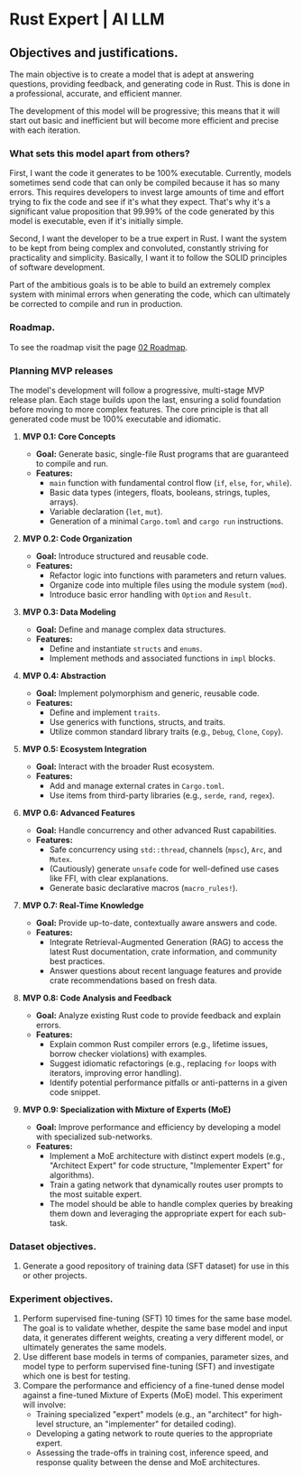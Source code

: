 # Rust Expert | AI LLM

## Objectives and justifications.

The main objective is to create a model that is adept at answering questions, providing feedback, and generating code in Rust. This is done in a professional, accurate, and efficient manner.

The development of this model will be progressive; this means that it will start out basic and inefficient but will become more efficient and precise with each iteration.

### What sets this model apart from others?

First, I want the code it generates to be 100% executable. Currently, models sometimes send code that can only be compiled because it has so many errors. This requires developers to invest large amounts of time and effort trying to fix the code and see if it's what they expect. That's why it's a significant value proposition that 99.99% of the code generated by this model is executable, even if it's initially simple.

Second, I want the developer to be a true expert in Rust. I want the system to be kept from being complex and convoluted, constantly striving for practicality and simplicity. Basically, I want it to follow the SOLID principles of software development.

Part of the ambitious goals is to be able to build an extremely complex system with minimal errors when generating the code, which can ultimately be corrected to compile and run in production.

### Roadmap.

To see the roadmap visit the page [02 Roadmap](02-roadmap.md).

### Planning MVP releases

The model's development will follow a progressive, multi-stage MVP release plan. Each stage builds upon the last, ensuring a solid foundation before moving to more complex features. The core principle is that all generated code must be 100% executable and idiomatic.

1. **MVP 0.1: Core Concepts**
   * **Goal:** Generate basic, single-file Rust programs that are guaranteed to compile and run.
   * **Features:**
     * `main` function with fundamental control flow (`if`, `else`, `for`, `while`).
     * Basic data types (integers, floats, booleans, strings, tuples, arrays).
     * Variable declaration (`let`, `mut`).
     * Generation of a minimal `Cargo.toml` and `cargo run` instructions.

2. **MVP 0.2: Code Organization**
   * **Goal:** Introduce structured and reusable code.
   * **Features:**
     * Refactor logic into functions with parameters and return values.
     * Organize code into multiple files using the module system (`mod`).
     * Introduce basic error handling with `Option` and `Result`.

3. **MVP 0.3: Data Modeling**
   * **Goal:** Define and manage complex data structures.
   * **Features:**
     * Define and instantiate `structs` and `enums`.
     * Implement methods and associated functions in `impl` blocks.

4. **MVP 0.4: Abstraction**
   * **Goal:** Implement polymorphism and generic, reusable code.
   * **Features:**
     * Define and implement `traits`.
     * Use generics with functions, structs, and traits.
     * Utilize common standard library traits (e.g., `Debug`, `Clone`, `Copy`).

5. **MVP 0.5: Ecosystem Integration**
   * **Goal:** Interact with the broader Rust ecosystem.
   * **Features:**
     * Add and manage external crates in `Cargo.toml`.
     * Use items from third-party libraries (e.g., `serde`, `rand`, `regex`).

6. **MVP 0.6: Advanced Features**
   * **Goal:** Handle concurrency and other advanced Rust capabilities.
   * **Features:**
     * Safe concurrency using `std::thread`, channels (`mpsc`), `Arc`, and `Mutex`.
     * (Cautiously) generate `unsafe` code for well-defined use cases like FFI, with clear explanations.
     * Generate basic declarative macros (`macro_rules!`).

7. **MVP 0.7: Real-Time Knowledge**
   * **Goal:** Provide up-to-date, contextually aware answers and code.
   * **Features:**
     * Integrate Retrieval-Augmented Generation (RAG) to access the latest Rust documentation, crate information, and community best practices.
     * Answer questions about recent language features and provide crate recommendations based on fresh data.

8. **MVP 0.8: Code Analysis and Feedback**
   * **Goal:** Analyze existing Rust code to provide feedback and explain errors.
   * **Features:**
     * Explain common Rust compiler errors (e.g., lifetime issues, borrow checker violations) with examples.
     * Suggest idiomatic refactorings (e.g., replacing `for` loops with iterators, improving error handling).
     * Identify potential performance pitfalls or anti-patterns in a given code snippet.

9. **MVP 0.9: Specialization with Mixture of Experts (MoE)**
   * **Goal:** Improve performance and efficiency by developing a model with specialized sub-networks.
   * **Features:**
     * Implement a MoE architecture with distinct expert models (e.g., "Architect Expert" for code structure, "Implementer Expert" for algorithms).
     * Train a gating network that dynamically routes user prompts to the most suitable expert.
     * The model should be able to handle complex queries by breaking them down and leveraging the appropriate expert for each sub-task.

### Dataset objectives.

1. Generate a good repository of training data (SFT dataset) for use in this or other projects.

### Experiment objectives.

1. Perform supervised fine-tuning (SFT) 10 times for the same base model. The goal is to validate whether, despite the same base model and input data, it generates different weights, creating a very different model, or ultimately generates the same models.
2. Use different base models in terms of companies, parameter sizes, and model type to perform supervised fine-tuning (SFT) and investigate which one is best for testing.
3. Compare the performance and efficiency of a fine-tuned dense model against a fine-tuned Mixture of Experts (MoE) model. This experiment will involve:
   - Training specialized "expert" models (e.g., an "architect" for high-level structure, an "implementer" for detailed coding).
   - Developing a gating network to route queries to the appropriate expert.
   - Assessing the trade-offs in training cost, inference speed, and response quality between the dense and MoE architectures.
